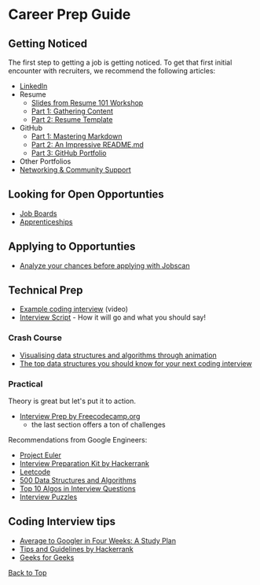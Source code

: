 # <a href="top"></a>Career Prep Guide

## <a href="getting-noticed"></a>Getting Noticed

The first step to getting a job is getting noticed. To get that first initial encounter with recruiters, we recommend the following articles:

- [LinkedIn](https://github.com/PdxCodeGuild/career-guide/blob/master/linkedin/linkedin.md)
- Resume
  - [Slides from Resume 101 Workshop](https://docs.google.com/presentation/d/1gz5M2BbGGWw4dfspEc3ncsy5vNP5Mx7J_Df7_hFYPCk/edit#slide=id.p)
  - [Part 1: Gathering Content](https://github.com/PdxCodeGuild/career-guide/blob/master/resume/resume.md)
  - [Part 2: Resume Template](https://docs.google.com/document/d/1XQm8zTHvvz-_ldEifbvAUPXgGbZYwbAUnTuSyIvaCgQ/edit?usp=sharing)
- GitHub
  - [Part 1: Mastering Markdown](https://github.com/PdxCodeGuild/career-guide/blob/master/markdown/markdown.md)
  - [Part 2: An Impressive README.md](https://github.com/PdxCodeGuild/career-guide/blob/master/github/readmes.md)
  - [Part 3: GitHub Portfolio](github/github-portfolio.md)
- Other Portfolios
- [Networking & Community Support](https://github.com/PdxCodeGuild/career-guide/blob/master/networking.md)

## <a href="looking"></a>Looking for Open Opportunties
- [Job Boards](applying-to-jobs/job-boards.md)
- [Apprenticeships](applying-to-jobs/apprenticeships.md)

## <a href="applying"></a>Applying to Opportunties
- [Analyze your chances before applying with Jobscan](applying-to-jobs/jobscan.md)

## <a href="technical-prep"></a>Technical Prep
- [Example coding interview](https://www.youtube.com/watch?v=XKu_SEDAykw) (video)
- [Interview Script](https://github.com/PdxCodeGuild/career-guide/blob/master/interview_script.md) - How it will go and what you should say!

### Crash Course
- [Visualising data structures and algorithms through animation](https://visualgo.net/en)
- [The top data structures you should know for your next coding interview](https://www.freecodecamp.org/news/the-top-data-structures-you-should-know-for-your-next-coding-interview-36af0831f5e3/)

### Practical
Theory is great but let's put it to action.
- [Interview Prep by Freecodecamp.org](https://www.freecodecamp.org/learn/)
  - the last section offers a ton of challenges

Recommendations from Google Engineers:
- [Project Euler](https://projecteuler.net/)
- [Interview Preparation Kit by Hackerrank](https://www.hackerrank.com/interview/interview-preparation-kit)
- [Leetcode](https://leetcode.com/)
- [500 Data Structures and Algorithms](https://www.quora.com/q/kqxqbzywcunzbyyp/500-Data-Structures-and-Algorithms-interview-questions-and-their-solutions)
- [Top 10 Algos in Interview Questions](https://www.geeksforgeeks.org/top-10-algorithms-in-interview-questions/)
- [Interview Puzzles](https://www.geeksforgeeks.org/category/puzzles/)

## <a href="tips"></a>Coding Interview tips
- [Average to Googler in Four Weeks: A Study Plan](https://www.linkedin.com/pulse/average-googler-four-weeks-study-plan-milad-naseri/?trk=v-feed)
- [Tips and Guidelines by Hackerrank](https://www.hackerrank.com/interview/interview-preparation-kit/tips-and-guidelines/videos)
- [Geeks for Geeks](https://www.geeksforgeeks.org/)

[Back to Top](#top)
